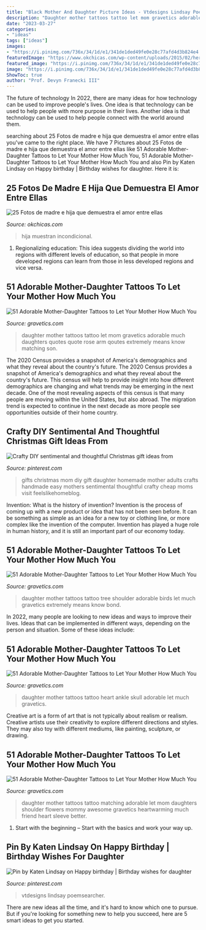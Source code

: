 ```yaml
---
title: "Black Mother And Daughter Picture Ideas - Vtdesigns Lindsay Poemsearcher"
description: "Daughter mother tattoos tattoo let mom gravetics adorable much daughters quotes quote rose arm qoutes extremely means know matching son"
date: "2023-03-27"
categories:
- "ideas"
tags: ["ideas"]
images:
- "https://i.pinimg.com/736x/34/1d/e1/341de1ded49fe0e28c77afd4d3b824e4.jpg"
featuredImage: "https://www.okchicas.com/wp-content/uploads/2015/02/hermosas-fotos-madre-e-hija-2.jpg"
featured_image: "https://i.pinimg.com/736x/34/1d/e1/341de1ded49fe0e28c77afd4d3b824e4.jpg"
image: "https://i.pinimg.com/736x/34/1d/e1/341de1ded49fe0e28c77afd4d3b824e4.jpg"
ShowToc: true
author: "Prof. Devyn Franecki III"
---
```



The future of technology
In 2022, there are many ideas for how technology can be used to improve people's lives. One idea is that technology can be used to help people with more purpose in their lives. Another idea is that technology can be used to help people connect with the world around them.

	

		
searching about 25 Fotos de madre e hija que demuestra el amor entre ellas you've came to the right place. We have 7 Pictures about 25 Fotos de madre e hija que demuestra el amor entre ellas like 51 Adorable Mother-Daughter Tattoos to Let Your Mother How Much You, 51 Adorable Mother-Daughter Tattoos to Let Your Mother How Much You and also Pin by Katen Lindsay on Happy birthday | Birthday wishes for daughter. Here it is:
		
    
## 25 Fotos De Madre E Hija Que Demuestra El Amor Entre Ellas

<img loading=lazy src="https://www.okchicas.com/wp-content/uploads/2015/02/hermosas-fotos-madre-e-hija-2.jpg" onerror="this.onerror=null;this.src='https://tse4.mm.bing.net/th?id=OIP.5p_FVHdH64Tes2HoDYmf8wHaLO&amp;pid=15.1';" alt="25 Fotos de madre e hija que demuestra el amor entre ellas">

_Source: okchicas.com_

>hija muestran incondicional. 

	

1. Regionalizing education: This idea suggests dividing the world into regions with different levels of education, so that people in more developed regions can learn from those in less developed regions and vice versa.

    
## 51 Adorable Mother-Daughter Tattoos To Let Your Mother How Much You

<img loading=lazy src="https://www.gravetics.com/wp-content/uploads/2017/07/Ultimate-Quote-With-Rose-On-Arm.jpg" onerror="this.onerror=null;this.src='https://tse2.mm.bing.net/th?id=OIP.tZWZnjqK9QVTcByZKTQMpAHaHa&amp;pid=15.1';" alt="51 Adorable Mother-Daughter Tattoos to Let Your Mother How Much You">

_Source: gravetics.com_

>daughter mother tattoos tattoo let mom gravetics adorable much daughters quotes quote rose arm qoutes extremely means know matching son. 

	

The 2020 Census provides a snapshot of America's demographics and what they reveal about the country's future.
The 2020 Census provides a snapshot of America's demographics and what they reveal about the country's future. This census will help to provide insight into how different demographics are changing and what trends may be emerging in the next decade. One of the most revealing aspects of this census is that many people are moving within the United States, but also abroad. The migration trend is expected to continue in the next decade as more people see opportunities outside of their home country.

    
## Crafty DIY Sentimental And Thoughtful Christmas Gift Ideas From

<img loading=lazy src="https://i.pinimg.com/736x/34/1d/e1/341de1ded49fe0e28c77afd4d3b824e4.jpg" onerror="this.onerror=null;this.src='https://tse4.mm.bing.net/th?id=OIP.VEAzCchrbOoLuDSDbSpdEQHaPV&amp;pid=15.1';" alt="Crafty DIY sentimental and thoughtful Christmas gift ideas from">

_Source: pinterest.com_

>gifts christmas mom diy gift daughter homemade mother adults crafts handmade easy mothers sentimental thoughtful crafty cheap moms visit feelslikehomeblog. 

	

Invention: What is the history of invention?
Invention is the process of coming up with a new product or idea that has not been seen before. It can be something as simple as an idea for a new toy or clothing line, or more complex like the invention of the computer. Invention has played a huge role in human history, and it is still an important part of our economy today.

    
## 51 Adorable Mother-Daughter Tattoos To Let Your Mother How Much You

<img loading=lazy src="https://www.gravetics.com/wp-content/uploads/2017/07/Awesome-Tree-With-Birds-On-Shoulder-Mother-Daughter-Tattoo-Idea.jpg" onerror="this.onerror=null;this.src='https://tse2.mm.bing.net/th?id=OIP.PSe6ahlFuvpyXrfEE3HHoQHaFj&amp;pid=15.1';" alt="51 Adorable Mother-Daughter Tattoos to Let Your Mother How Much You">

_Source: gravetics.com_

>daughter mother tattoos tattoo tree shoulder adorable birds let much gravetics extremely means know bond. 

	

In 2022, many people are looking to new ideas and ways to improve their lives. Ideas that can be implemented in different ways, depending on the person and situation. Some of these ideas include: 

    
## 51 Adorable Mother-Daughter Tattoos To Let Your Mother How Much You

<img loading=lazy src="https://www.gravetics.com/wp-content/uploads/2017/07/Heart-With-Sugar-Skull-Mother-Daughter-Tattoo-On-Ankle.jpg" onerror="this.onerror=null;this.src='https://tse3.mm.bing.net/th?id=OIP.xJ8hydk3iPt5-WnfkhtQowHaHa&amp;pid=15.1';" alt="51 Adorable Mother-Daughter Tattoos to Let Your Mother How Much You">

_Source: gravetics.com_

>daughter mother tattoos tattoo heart ankle skull adorable let much gravetics. 

	

Creative art is a form of art that is not typically about realism or realism. Creative artists use their creativity to explore different directions and styles. They may also toy with different mediums, like painting, sculpture, or drawing.

    
## 51 Adorable Mother-Daughter Tattoos To Let Your Mother How Much You

<img loading=lazy src="https://www.gravetics.com/wp-content/uploads/2017/07/Awesome-Mother-And-Daughter-Flowers-On-Shoulder.jpg" onerror="this.onerror=null;this.src='https://tse4.mm.bing.net/th?id=OIP.vj4mQINQJcy0T67OflSIdQHaHV&amp;pid=15.1';" alt="51 Adorable Mother-Daughter Tattoos to Let Your Mother How Much You">

_Source: gravetics.com_

>daughter mother tattoos tattoo matching adorable let mom daughters shoulder flowers mommy awesome gravetics heartwarming much friend heart sleeve better. 

	

1. Start with the beginning – Start with the basics and work your way up.

    
## Pin By Katen Lindsay On Happy Birthday | Birthday Wishes For Daughter

<img loading=lazy src="https://i.pinimg.com/736x/64/44/03/6444037f90bf9848b83383a4f03ea1f1.jpg" onerror="this.onerror=null;this.src='https://tse4.mm.bing.net/th?id=OIP.YNYmn9d2Rulm8X7OLuwBSQHaNL&amp;pid=15.1';" alt="Pin by Katen Lindsay on Happy birthday | Birthday wishes for daughter">

_Source: pinterest.com_

>vtdesigns lindsay poemsearcher. 

	

There are new ideas all the time, and it's hard to know which one to pursue. But if you're looking for something new to help you succeed, here are 5 smart ideas to get you started.

